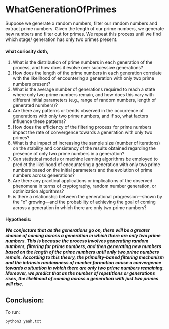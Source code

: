 # WhatGenerationOfPrimes
Suppose we generate x random numbers, filter our random numbers and extract prime numbers. Given the length of our prime numbers, we generate new numbers and filter out for primes. We repeat this process until we find which stage/ generation has only two primes present. 

#### what curiosity doth,

1. What is the distribution of prime numbers in each generation of the process, and how does it evolve over successive generations?
2. How does the length of the prime numbers in each generation correlate with the likelihood of encountering a generation with only two prime numbers present?
3. What is the average number of generations required to reach a state where only two prime numbers remain, and how does this vary with different initial parameters (e.g., range of random numbers, length of generated numbers)?
4. Are there any patterns or trends observed in the occurrence of generations with only two prime numbers, and if so, what factors influence these patterns?
5. How does the efficiency of the filtering process for prime numbers impact the rate of convergence towards a generation with only two primes?
6. What is the impact of increasing the sample size (number of iterations) on the stability and consistency of the results obtained regarding the presence of only two prime numbers in a generation?
7. Can statistical models or machine learning algorithms be employed to predict the likelihood of encountering a generation with only two prime numbers based on the initial parameters and the evolution of prime numbers across generations?
8. Are there any practical applications or implications of the observed phenomena in terms of cryptography, random number generation, or optimization algorithms?
9. is there a relationship between the generational progression—shown by the "x" growing—and the probability of achieving the goal of coming across a generation in which there are only two prime numbers?
   

#### Hypothesis:

***We conjecture that as the generations go on, there will be a greater chance of coming across a generation in which there are only two prime numbers. This is because the process involves generating random numbers, filtering for prime numbers, and then generating new numbers based on the length of the prime numbers until only two prime numbers remain. According to this theory, the primality-based filtering mechanism and the intrinsic randomness of number formation cause a convergence towards a situation in which there are only two prime numbers remaining. Moreover, we predict that as the number of repetitions or generations rises, the likelihood of coming across a generation with just two primes will rise.***

## Conclusion:
 
To run:  
~~~
python3 yeah.txt
~~~
